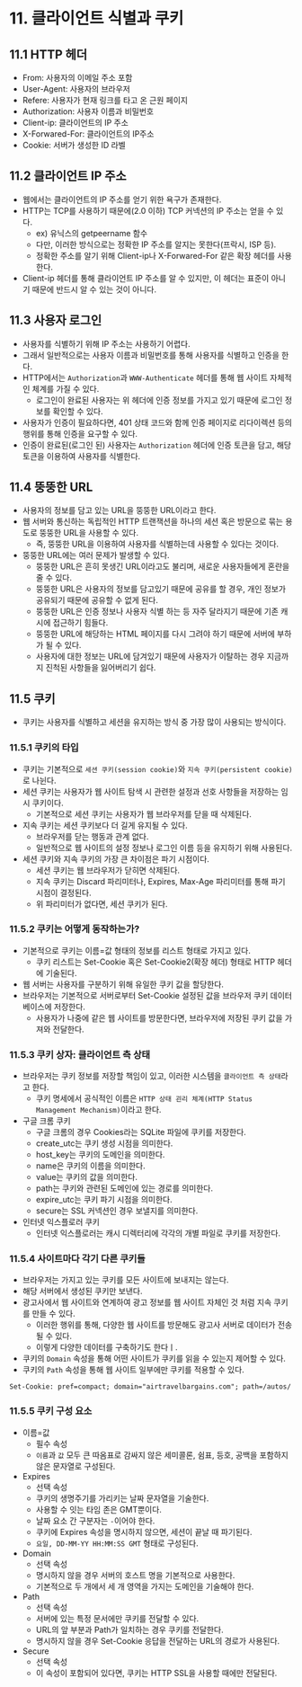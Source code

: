 # 11. 클라이언트 식별과 쿠키

## 11.1 HTTP 헤더

- From: 사용자의 이메일 주소 포함
- User-Agent: 사용자의 브라우저
- Refere: 사용자가 현재 링크를 타고 온 근원 페이지
- Authorization: 사용자 이름과 비밀번호
- Client-ip: 클라이언트의 IP 주소
- X-Forwared-For: 클라이언트의 IP주소
- Cookie: 서버가 생성한 ID 라벨

## 11.2 클라이언트 IP 주소

- 웹에서는 클라이언트의 IP 주소를 얻기 위한 욕구가 존재한다.
- HTTP는 TCP를 사용하기 때문에(2.0 이하) TCP 커넥션의 IP 주소는 얻을 수 있다.
  - ex) 유닉스의 getpeername 함수
  - 다만, 이러한 방식으로는 정확한 IP 주소를 알지는 못한다(프락시, ISP 등).
  - 정확한 주소를 알기 위해 Client-ip나 X-Forwared-For 같은 확장 헤더를 사용한다.
- Client-ip 헤더를 통해 클라이언트 IP 주소를 알 수 있지만, 이 헤더는 표준이 아니기 때문에 반드시 알 수 있는 것이 아니다.

## 11.3 사용자 로그인

- 사용자를 식별하기 위해 IP 주소는 사용하기 어렵다.
- 그래서 일반적으로는 사용자 이름과 비밀번호를 통해 사용자를 식별하고 인증을 한다.
- HTTP에서는 `Authorization`과 `WWW-Authenticate` 헤더를 통해 웹 사이트 자체적인 체계를 가질 수 있다.
  - 로그인이 완료된 사용자는 위 헤더에 인증 정보를 가지고 있기 때문에 로그인 정보를 확인할 수 있다.
- 사용자가 인증이 필요하다면, 401 상태 코드와 함께 인증 페이지로 리다이렉션 등의 행위를 통해 인증을 요구할 수 있다.
- 인증이 완료된(로그인 된) 사용자는 `Authorization` 헤더에 인증 토큰을 담고, 해당 토큰을 이용하여 사용자를 식별한다.

## 11.4 뚱뚱한 URL

- 사용자의 정보를 담고 있는 URL을 뚱뚱한 URL이라고 한다.
- 웹 서버와 통신하는 독립적인 HTTP 트랜잭션을 하나의 세션 혹은 방문으로 묶는 용도로 뚱뚱한 URL을 사용할 수 있다.
  - 즉, 뚱뚱한 URL을 이용하여 사용자를 식별하는데 사용할 수 있다는 것이다.
- 뚱뚱한 URL에는 여러 문제가 발생할 수 있다.
  - 뚱뚱한 URL은 흔히 못생긴 URL이라고도 불리며, 새로운 사용자들에게 혼란을 줄 수 있다.
  - 뚱뚱한 URL은 사용자의 정보를 담고있기 때문에 공유를 할 경우, 개인 정보가 공유되기 때문에 공유할 수 없게 된다.
  - 뚱뚱한 URL은 인증 정보나 사용자 식별 하는 등 자주 달라지기 때문에 기존 캐시에 접근하기 힘들다.
  - 뚱뚱한 URL에 해당하는 HTML 페이지를 다시 그려야 하기 때문에 서버에 부하가 될 수 있다.
  - 사용자에 대한 정보는 URL에 담겨있기 때문에 사용자가 이탈하는 경우 지금까지 진척된 사항들을 잃어버리기 쉽다.

## 11.5 쿠키

- 쿠키는 사용자를 식별하고 세션을 유지하는 방식 중 가장 많이 사용되는 방식이다.

### 11.5.1 쿠키의 타입

- 쿠키는 기본적으로 `세션 쿠키(session cookie)`와 `지속 쿠키(persistent cookie)` 로 나뉜다.
- 세션 쿠키는 사용자가 웹 사이트 탐색 시 관련한 설정과 선호 사항들을 저장하는 임시 쿠키이다.
  - 기본적으로 세션 쿠키는 사용자가 웹 브라우저를 닫을 때 삭제된다.
- 지속 쿠키는 세션 쿠키보다 더 길게 유지될 수 있다.
  - 브라우저를 닫는 행동과 관계 없다.
  - 일반적으로 웹 사이트의 설정 정보나 로그인 이름 등을 유지하기 위해 사용된다.
- 세션 쿠키와 지속 쿠키의 가장 큰 차이점은 파기 시점이다.
  - 세션 쿠키는 웹 브라우저가 닫히면 삭제된다.
  - 지속 쿠키는 Discard 파리미터나, Expires, Max-Age 파리미터를 통해 파기 시점이 결정된다.
  - 위 파리미터가 없다면, 세션 쿠키가 된다.

### 11.5.2 쿠키는 어떻게 동작하는가?

- 기본적으로 쿠키는 이름=값 형태의 정보를 리스트 형태로 가지고 있다.
  - 쿠키 리스트는 Set-Cookie 혹은 Set-Cookie2(확장 헤더) 형태로 HTTP 헤더에 기술된다.
- 웹 서버는 사용자를 구분하기 위해 유일한 쿠키 값을 할당한다.
- 브라우저는 기본적으로 서버로부터 Set-Cookie 설정된 값을 브라우저 쿠키 데이터베이스에 저장한다.
  - 사용자가 나중에 같은 웹 사이트를 방문한다면, 브라우저에 저장된 쿠키 값을 가져와 전달한다.

### 11.5.3 쿠키 상자: 클라이언트 측 상태

- 브라우저는 쿠키 정보를 저장할 책임이 있고, 이러한 시스템을 `클라이언트 측 상태`라고 한다.
  - 쿠키 명세에서 공식적인 이름은 `HTTP 상태 괸리 체계(HTTP Status Management Mechanism)`이라고 한다.
- 구글 크롬 쿠키
  - 구글 크롬의 경우 Cookies라는 SQLite 파일에 쿠키를 저장한다.
  - create_utc는 쿠키 생성 시점을 의미한다.
  - host_key는 쿠키의 도메인을 의미한다.
  - name은 쿠키의 이름을 의미한다.
  - value는 쿠키의 값을 의미한다.
  - path는 쿠키와 관련된 도메인에 있는 경로를 의미한다.
  - expire_utc는 쿠키 파기 시점을 의미한다.
  - secure는 SSL 커넥션인 경우 보낼지를 의미한다.
- 인터넷 익스플로러 쿠키
  - 인터넷 익스플로러는 캐시 디렉터리에 각각의 개별 파일로 쿠키를 저장한다.

### 11.5.4 사이트마다 각기 다른 쿠키들

- 브라우저는 가지고 있는 쿠키를 모든 사이트에 보내지는 않는다.
- 해당 서버에서 생성된 쿠키만 보낸다.
- 광고사에서 웹 사이트와 연계하여 광고 정보를 웹 사이트 자체인 것 처럼 지속 쿠키를 만들 수 있다.
  - 이러한 행위를 통해, 다양한 웹 사이트를 방문해도 광고사 서버로 데이터가 전송될 수 있다.
  - 이렇게 다양한 데이터를 구축하기도 한다ㅣ.
- 쿠키의 `Domain` 속성을 통해 어떤 사이트가 쿠키를 읽을 수 있는지 제어할 수 있다.
- 쿠키의 `Path` 속성을 통해 웹 사이트 일부에만 쿠키를 적용할 수 있다.

```http
Set-Cookie: pref=compact; domain="airtravelbargains.com"; path=/autos/
```

### 11.5.5 쿠키 구성 요소

- 이름=값
  - 필수 속성
  - `이름`과 `값` 모두 큰 따옴표로 감싸지 않은 세미콜론, 쉼표, 등호, 공백을 포함하지 않은 문자열로 구성된다.
- Expires
  - 선택 속성
  - 쿠키의 생명주기를 가리키는 날짜 문자열을 기술한다.
  - 사용할 수 잇는 타임 존은 GMT뿐이다.
  - 날짜 요소 간 구분자는 `-`이어야 한다.
  - 쿠키에 Expires 속성을 명시하지 않으면, 세션이 끝날 때 파기된다.
  - `요일, DD-MM-YY HH:MM:SS GMT` 형태로 구성된다.
- Domain
  - 선택 속성
  - 명시하지 않을 경우 서버의 호스트 명을 기본적으로 사용한다.
  - 기본적으로 두 개에서 세 개 영역을 가지는 도메인을 기술해야 한다.
- Path
  - 선택 속성
  - 서버에 있는 특정 문서에만 쿠키를 전달할 수 있다.
  - URL의 앞 부분과 Path가 일치하는 경우 쿠키를 전달한다.
  - 명시하지 않을 경우 Set-Cookie 응답을 전달하는 URL의 경로가 사용된다.
- Secure
  - 선택 속성
  - 이 속성이 포함되어 있다면, 쿠키는 HTTP SSL을 사용할 때에만 전달된다.
